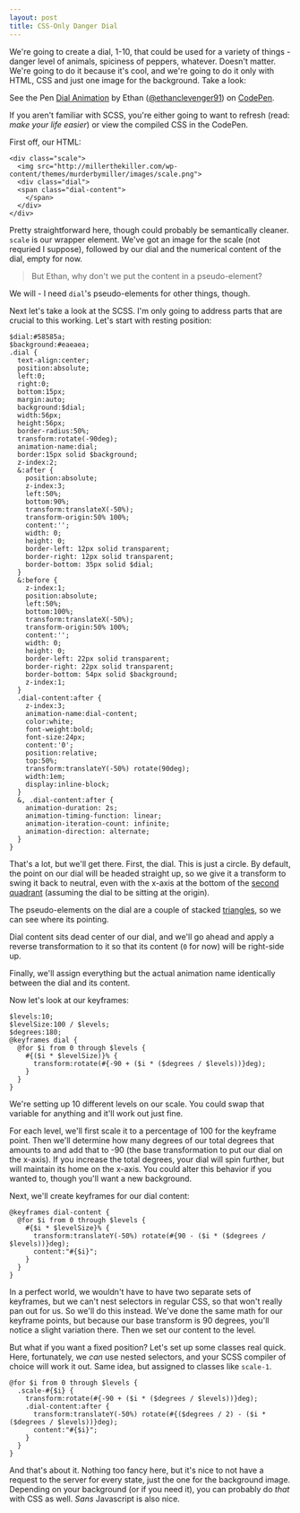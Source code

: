 ```yaml
---
layout: post
title: CSS-Only Danger Dial
---
```


We're going to create a dial, 1-10, that could be used for a variety of things - danger level of animals, spiciness of peppers, whatever. Doesn't matter. We're going to do it because it's cool, and we're going to do it only with HTML, CSS and just one image for the background. Take a look:

<p data-height="268" data-theme-id="11396" data-slug-hash="GooKMK" data-default-tab="result" data-user="ethanclevenger91" class='codepen'>See the Pen <a href='http://codepen.io/ethanclevenger91/pen/GooKMK/'>Dial Animation</a> by Ethan (<a href='http://codepen.io/ethanclevenger91'>@ethanclevenger91</a>) on <a href='http://codepen.io'>CodePen</a>.</p>
<script async src="//assets.codepen.io/assets/embed/ei.js"></script>

If you aren't familiar with SCSS, you're either going to want to refresh (read: _make your life easier_) or view the compiled CSS in the CodePen.

First off, our HTML:

```
<div class="scale">
  <img src="http://millerthekiller.com/wp-content/themes/murderbymiller/images/scale.png">
  <div class="dial">
  <span class="dial-content">
    </span>
  </div>
</div>
```

Pretty straightforward here, though could probably be semantically cleaner. `scale` is our wrapper element. We've got an image for the scale (not requried I suppose), followed by our dial and the numerical content of the dial, empty for now.

> But Ethan, why don't we put the content in a pseudo-element?

We will - I need `dial`'s pseudo-elements for other things, though.

Next let's take a look at the SCSS. I'm only going to address parts that are crucial to this working.  Let's start with resting position:

```
$dial:#58585a;
$background:#eaeaea;
.dial {
  text-align:center;
  position:absolute;
  left:0;
  right:0;
  bottom:15px;
  margin:auto;
  background:$dial;
  width:56px;
  height:56px;
  border-radius:50%;
  transform:rotate(-90deg);
  animation-name:dial;
  border:15px solid $background;
  z-index:2;
  &:after {
    position:absolute;
    z-index:3;
    left:50%;
    bottom:90%;
    transform:translateX(-50%);
    transform-origin:50% 100%;
    content:'';
    width: 0;
    height: 0;
    border-left: 12px solid transparent;
    border-right: 12px solid transparent;
    border-bottom: 35px solid $dial;
  }
  &:before {
    z-index:1;
    position:absolute;
    left:50%;
    bottom:100%;
    transform:translateX(-50%);
    transform-origin:50% 100%;
    content:'';
    width: 0;
    height: 0;
    border-left: 22px solid transparent;
    border-right: 22px solid transparent;
    border-bottom: 54px solid $background;
    z-index:1;
  }
  .dial-content:after {
    z-index:3;
    animation-name:dial-content;
    color:white;
    font-weight:bold;
    font-size:24px;
    content:'0';
    position:relative;
    top:50%;
    transform:translateY(-50%) rotate(90deg);
    width:1em;
    display:inline-block;
  }
  &, .dial-content:after {
    animation-duration: 2s;
    animation-timing-function: linear;
    animation-iteration-count: infinite;
    animation-direction: alternate;
  }
}
```

That's a lot, but we'll get there. First, the dial. This is just a circle. By default, the point on our dial will be headed straight up, so we give it a transform to swing it back to neutral, even with the x-axis at the bottom of the [second quadrant][1] (assuming the dial to be sitting at the origin).

The pseudo-elements on the dial are a couple of stacked [triangles][2], so we can see where its pointing.

Dial content sits dead center of our dial, and we'll go ahead and apply a reverse transformation to it so that its content (`0` for now) will be right-side up.

Finally, we'll assign everything but the actual animation name identically between the dial and its content.

Now let's look at our keyframes:

```
$levels:10;
$levelSize:100 / $levels;
$degrees:180;
@keyframes dial {
  @for $i from 0 through $levels {
    #{($i * $levelSize)}% {
      transform:rotate(#{-90 + ($i * ($degrees / $levels))}deg);
    }
  }
}
```

We're setting up 10 different levels on our scale. You could swap that variable for anything and it'll work out just fine.

For each level, we'll first scale it to a percentage of 100 for the keyframe point. Then we'll determine how many degrees of our total degrees that amounts to and add that to -90 (the base transformation to put our dial on the x-axis). If you increase the total degrees, your dial will spin further, but will maintain its home on the x-axis. You could alter this behavior if you wanted to, though you'll want a new background.

Next, we'll create keyframes for our dial content:

```
@keyframes dial-content {
  @for $i from 0 through $levels {
    #{$i * $levelSize}% {
      transform:translateY(-50%) rotate(#{90 - ($i * ($degrees / $levels))}deg);
      content:"#{$i}";
    }
  }
}
```

In a perfect world, we wouldn't have to have two separate sets of keyframes, but we can't nest selectors in regular CSS, so that won't really pan out for us. So we'll do this instead. We've done the same math for our keyframe points, but because our base transform is 90 degrees, you'll notice a slight variation there. Then we set our content to the level.

But what if you want a fixed position? Let's set up some classes real quick. Here, fortunately, we _can_ use nested selectors, and your SCSS compiler of choice will work it out. Same idea, but assigned to classes like `scale-1`.

```
@for $i from 0 through $levels {
  .scale-#{$i} {
    transform:rotate(#{-90 + ($i * ($degrees / $levels))}deg);
    .dial-content:after {
      transform:translateY(-50%) rotate(#{($degrees / 2) - ($i * ($degrees / $levels))}deg);
      content:"#{$i}";
    }
  }
}
```

And that's about it. Nothing too fancy here, but it's nice to not have a request to the server for every state, just the one for the background image. Depending on your background (or if you need it), you can probably do _that_ with CSS as well. _Sans_ Javascript is also nice.

  [1]: https://en.wikipedia.org/wiki/Quadrant_(plane_geometry)
  [2]: https://css-tricks.com/snippets/css/css-triangle/

